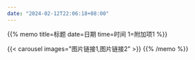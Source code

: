 ```yaml
---  
date: "2024-02-12T22:06:18+08:00"  
---  
```

{{% memo title=标题 date=日期 time=时间 1=附加项1 %}}

<!--这里写正文，支持Markdown和短代码-->

{{< carousel images="图片链接1,图片链接2" >}}
{{% /memo %}}
